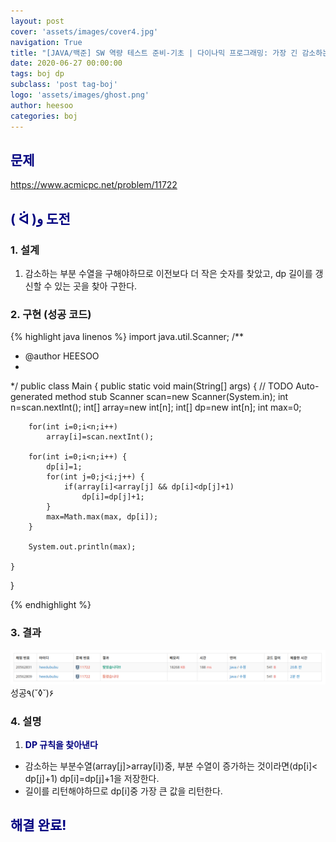 ```yaml
---
layout: post
cover: 'assets/images/cover4.jpg'
navigation: True
title: "[JAVA/백준] SW 역량 테스트 준비-기초 | 다이나믹 프로그래밍: 가장 긴 감소하는 부분 수열"
date: 2020-06-27 00:00:00
tags: boj dp
subclass: 'post tag-boj'
logo: 'assets/images/ghost.png'
author: heesoo
categories: boj
---
```

## <span style="color:navy">문제</span>
<https://www.acmicpc.net/problem/11722>

## <span style="color:navy">( ᐛ )و 도전</span>

### 1. 설계
1. 감소하는 부분 수열을 구해야하므로 이전보다 더 작은 숫자를 찾았고, dp 길이를 갱신할 수 있는 곳을 찾아 구한다.

### 2. 구현 (성공 코드)
{% highlight java linenos %}
import java.util.Scanner;
/**
 * @author HEESOO
 *
 */
public class Main {
	public static void main(String[] args) {
		// TODO Auto-generated method stub
		Scanner scan=new Scanner(System.in);
		int n=scan.nextInt();
		int[] array=new int[n];
		int[] dp=new int[n];
		int max=0;
		
		for(int i=0;i<n;i++)
			array[i]=scan.nextInt();
				
		for(int i=0;i<n;i++) {
			dp[i]=1;
			for(int j=0;j<i;j++) {
				if(array[i]<array[j] && dp[i]<dp[j]+1)
					dp[i]=dp[j]+1;
			}
			max=Math.max(max, dp[i]);
		}
		
		System.out.println(max);
		
	}

}

{% endhighlight %}

### 3. 결과
![실행결과](./assets/images/200627_4.PNG)
성공٩(˘◊˘)۶  

### 4. 설명
1. **<span style="color:navy">DP 규칙을 찾아낸다</span>**
- 감소하는 부분수열(array[j]>array[i])중, 부분 수열이 증가하는 것이라면(dp[i]< dp[j]+1) dp[i]=dp[j]+1을 저장한다.
- 길이를 리턴해야하므로 dp[i]중 가장 큰 값을 리턴한다.

## <span style="color:navy">해결 완료!</span>
